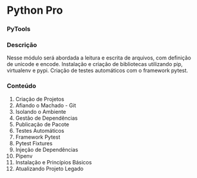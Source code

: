 # Python Pro

### PyTools

### Descrição
Nesse módulo será abordada a leitura e escrita de arquivos, com definição de unicode e encode. 
Instalação e criação de bibliotecas utilizando pip, virtualenv e pypi. 
Criação de testes automáticos com o framework pytest.

### Conteúdo
1. Criação de Projetos
2. Afiando o Machado - Git
3. Isolando o Ambiente
4. Gestão de Dependências
5. Publicação de Pacote
6. Testes Automáticos
7. Framework Pytest
8. Pytest Fixtures
9. Injeção de Dependências
10. Pipenv
11. Instalação e Princípios Básicos
12. Atualizando Projeto Legado

